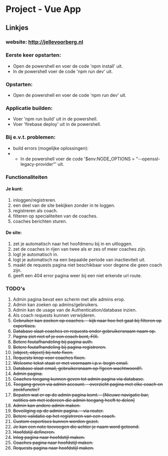 # Project - Vue App

## Linkjes 
### website: http://jellevoorberg.nl 

### Eerste keer opstarten:
- Open de powershell en voer de code 'npm install' uit.
- In de powershell voer de code 'npm run dev' uit.

### Opstarten: 
- Open de powershell en voer de code 'npm run dev' uit.

### Applicatie builden:
- Voer 'npm run build' uit in de powershell.
- Voer 'firebase deploy' uit in de powershell.

### Bij e.v.t. problemen:
- build errors (mogelijke oplossingen):
- - In de powershell voer de code '$env:NODE_OPTIONS = "--openssl-legacy-provider"' uit.


### Functionaliteiten
#### Je kunt:
1. inloggen/registreren.
2. een deel van de site bekijken zonder in te loggen.
3. registreren als coach.
4. filteren op specialiteiten van de coaches.
5. coaches berichten sturen.

#### De site:
1. zet je automatisch naar het hoofdmenu bij in en uitloggen.
2. zet de coaches in rijen van twee als er zes of meer coaches zijn.
3. logt je automatisch in.
4. logt je automatisch na een bepaalde periode van inactieviteit uit.
5. maakt de requests pagina niet beschikbaar voor degene die geen coach zijn.
6. geeft een 404 error pagina weer bij een niet erkende url route.

### TODO's
1. Admin pagina bevat een scherm met alle admins erop.
1. Admin kan zoeken op admins/gebruikers.
1. Admin kan de usage van de Authentication/database inzien.
1. Als coach requests kunnen verwijderen.
1. ~~Gebruiker kan zoeken op coaches. - kijk naar hoe het gaat bij filteren op expertises.~~
1. ~~Database slaat coaches en requests onder gebruikersnaam naam op.~~
1. ~~Pagina ziet niet of je een coach bent, FIX.~~
1. ~~Betere foutafhandeling bij pagina auth.~~
1. ~~Betere foutafhandeling bij pagina registreren.~~
1. ~~[object, object] bij note fixen.~~
1. ~~Requests knop voor coaches fixen.~~
1. ~~Welcome tekst staat er met voornaam i.p.v. begin email.~~
1. ~~Database slaat email, gebruikersnaam op !!geen wachtwoord!!.~~
1. ~~Admin pagina.~~
1. ~~Coaches toegang kunnen geven tot admin pagina via database.~~
1. ~~Toegang geven via admin account. - overzicht pagina met elke coach en zoekfunctie?~~
1. ~~Bepalen wat er op de admin pagina komt. - [Nieuwe navigatie bar, notities om met iedereen die admin toegang heeft te delen]~~
1. ~~Admin kan andere admin maken.~~
1. ~~Beveiliging op de admin pagina. - via router.~~
1. ~~Betere validatie op het registreren van een coach.~~
1. ~~Custom expertises kunnen worden gezet.~~
1. ~~Je kan een note toevoegen die achter je naam word getoond.~~
1. ~~Hoofdstijl defineren.~~
1. ~~Inlog pagina naar hoofdstijl maken.~~
1. ~~Coaches pagina naar hoofdstijl maken.~~
1. ~~Requests pagina naar hoofdstijl maken.~~
